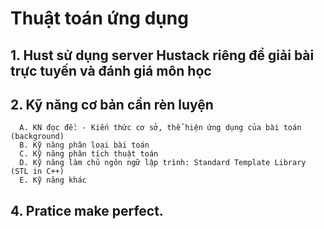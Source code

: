 # Thuật toán ứng dụng 


## 1. Hust sử dụng server Hustack riêng để giải bài trực tuyến và đánh giá môn học
## 2. Kỹ năng cơ bản cần rèn luyện 
      A. KN đọc đề: - Kiến thức cơ sở, thể hiện ứng dụng của bài toán (background)
      B. Kỹ năng phân loại bài toán
      C. Kỹ năng phân tích thuật toán                     
      D. Kỹ năng làm chủ ngôn ngữ lập trình: Standard Template Library (STL in C++)
      E. Kỹ năng khác
## 4. Pratice make perfect.
